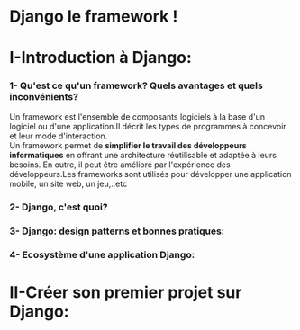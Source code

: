 # Django le framework !
# I-Introduction à Django:


### 1- Qu'est ce qu'un framework? Quels avantages et quels inconvénients?  
Un framework est l'ensemble de composants logiciels à la base d'un logiciel ou d'une application.Il décrit les types de programmes à concevoir et leur mode d'interaction.  
Un framework permet de **simplifier le travail des développeurs informatiques** en offrant une architecture réutilisable et adaptée à leurs besoins. En outre, il peut être amélioré par l'expérience des développeurs.Les frameworks sont utilisés pour développer une application mobile, un site web, un jeu,..etc 


### 2- Django, c'est quoi?
### 3- Django: design patterns et bonnes pratiques:
### 4- Ecosystème d'une application Django:

# II-Créer son premier projet sur Django:

